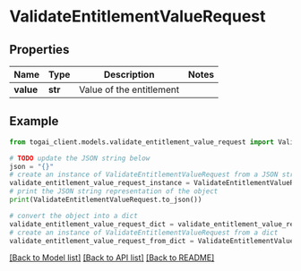 # ValidateEntitlementValueRequest


## Properties

Name | Type | Description | Notes
------------ | ------------- | ------------- | -------------
**value** | **str** | Value of the entitlement | 

## Example

```python
from togai_client.models.validate_entitlement_value_request import ValidateEntitlementValueRequest

# TODO update the JSON string below
json = "{}"
# create an instance of ValidateEntitlementValueRequest from a JSON string
validate_entitlement_value_request_instance = ValidateEntitlementValueRequest.from_json(json)
# print the JSON string representation of the object
print(ValidateEntitlementValueRequest.to_json())

# convert the object into a dict
validate_entitlement_value_request_dict = validate_entitlement_value_request_instance.to_dict()
# create an instance of ValidateEntitlementValueRequest from a dict
validate_entitlement_value_request_from_dict = ValidateEntitlementValueRequest.from_dict(validate_entitlement_value_request_dict)
```
[[Back to Model list]](../README.md#documentation-for-models) [[Back to API list]](../README.md#documentation-for-api-endpoints) [[Back to README]](../README.md)


